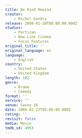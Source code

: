 ```yaml
---
title: Be Kind Rewind
creator:
    - Michel Gondry
release: 2008-01-20T00:00:00.000Z
studios:
    - Partizan
    - New Line Cinema
    - Focus Features
original_title: ''
original_language: en
language:
    - English
country:
    - United States
    - United Kingdom
length: 102
genre:
    - Drama
    - Comedy
format: ''
service: ''
venue: Savoy 16
date: 2008-02-22T05:00:00.000Z
rating: ''
revisit: false
media: Movie
tmdb_id: 4953
---
```



